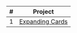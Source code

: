 | # | Project |
|---|---|
| 1 | [Expanding Cards](https://github.com/alex-schaaf/50projects/01_expandingCards)